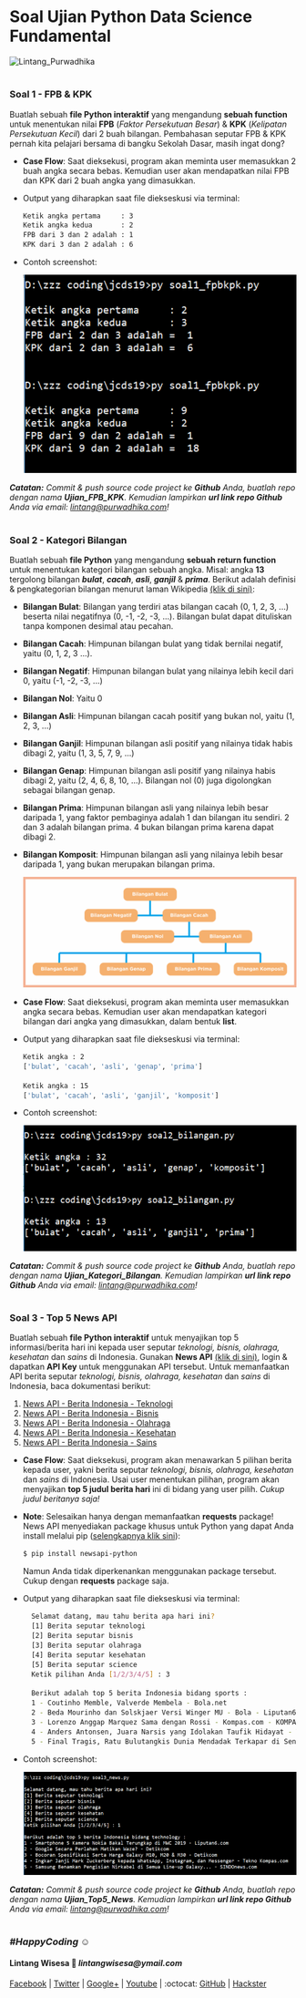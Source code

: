# Soal Ujian Python Data Science Fundamental

![Lintang_Purwadhika](https://static.wixstatic.com/media/2e6af2_f69a4271c3534ae1869a7ed63e278b2b~mv2.png/v1/fill/w_246,h_39,al_c,usm_0.66_1.00_0.01/2e6af2_f69a4271c3534ae1869a7ed63e278b2b~mv2.png)

#

### **Soal 1 - FPB & KPK**

Buatlah sebuah __file Python interaktif__ yang mengandung **sebuah function** untuk menentukan nilai **FPB** (_Faktor Persekutuan Besar_) & **KPK** (_Kelipatan Persekutuan Kecil_) dari 2 buah bilangan. Pembahasan seputar FPB & KPK pernah kita pelajari bersama di bangku Sekolah Dasar, masih ingat dong?

- __Case Flow__: Saat dieksekusi, program akan meminta user memasukkan 2 buah angka secara bebas. Kemudian user akan mendapatkan nilai FPB dan KPK dari 2 buah angka yang dimasukkan.

- Output yang diharapkan saat file diekseskusi via terminal:
  
  ```bash
  Ketik angka pertama     : 3
  Ketik angka kedua       : 2
  FPB dari 3 dan 2 adalah : 1
  KPK dari 3 dan 2 adalah : 6
  ```

- Contoh screenshot:

    ![soal1](./soal1.png)

_**Catatan:**_ _Commit & push source code project ke __Github__ Anda, buatlah repo dengan nama __Ujian_FPB_KPK__. Kemudian lampirkan __url link repo Github__ Anda via email: lintang@purwadhika.com!_

#

### **Soal 2 - Kategori Bilangan**

Buatlah sebuah __file Python__ yang mengandung **sebuah return function** untuk menentukan kategori bilangan sebuah angka. Misal: angka __13__ tergolong bilangan __*bulat*__, **_cacah_**, *__asli__*, **_ganjil_** & __*prima*__. Berikut adalah definisi & pengkategorian bilangan menurut laman Wikipedia [(klik di sini)](https://id.wikipedia.org/wiki/Bilangan):

- __Bilangan Bulat__: Bilangan yang terdiri atas bilangan cacah (0, 1, 2, 3, ...) beserta nilai negatifnya (0, -1, -2, -3, ...). Bilangan bulat dapat dituliskan tanpa komponen desimal atau pecahan.

- __Bilangan Cacah__: Himpunan bilangan bulat yang tidak bernilai negatif, yaitu (0, 1, 2, 3 ...).

- __Bilangan Negatif__: Himpunan bilangan bulat yang nilainya lebih kecil dari 0, yaitu (-1, -2, -3, ...)

- __Bilangan Nol__: Yaitu 0

- __Bilangan Asli__: Himpunan bilangan cacah positif yang bukan nol, yaitu (1, 2, 3, ...)

- __Bilangan Ganjil__: Himpunan bilangan asli positif yang nilainya tidak habis dibagi 2, yaitu (1, 3, 5, 7, 9, ...)

- __Bilangan Genap__: Himpunan bilangan asli positif yang nilainya habis dibagi 2, yaitu (2, 4, 6, 8, 10, ...). Bilangan nol (0) juga digolongkan sebagai bilangan genap.

- __Bilangan Prima__: Himpunan bilangan asli yang nilainya lebih besar daripada 1, yang faktor pembaginya adalah 1 dan bilangan itu sendiri. 2 dan 3 adalah bilangan prima. 4 bukan bilangan prima karena dapat dibagi 2.

- __Bilangan Komposit__: Himpunan bilangan asli yang nilainya lebih besar daripada 1, yang bukan merupakan bilangan prima.

  ![Soal2](./soal2a.png)

- __Case Flow__: Saat dieksekusi, program akan meminta user memasukkan angka secara bebas. Kemudian user akan mendapatkan kategori bilangan dari angka yang dimasukkan, dalam bentuk __list__.

- Output yang diharapkan saat file diekseskusi via terminal:
  
  ```bash
  Ketik angka : 2
  ['bulat', 'cacah', 'asli', 'genap', 'prima']

  Ketik angka : 15
  ['bulat', 'cacah', 'asli', 'ganjil', 'komposit']
  ```

- Contoh screenshot:

    ![soal1](./soal2b.png)

_**Catatan:**_ _Commit & push source code project ke __Github__ Anda, buatlah repo dengan nama __Ujian_Kategori_Bilangan__. Kemudian lampirkan __url link repo Github__ Anda via email: lintang@purwadhika.com!_

#

### **Soal 3 - Top 5 News API**

Buatlah sebuah __file Python interaktif__ untuk menyajikan top 5 informasi/berita hari ini kepada user seputar _teknologi, bisnis, olahraga, kesehatan_ dan _sains_ di Indonesia. Gunakan __News API__ [(klik di sini)](https://newsapi.org), login & dapatkan __API Key__ untuk menggunakan API tersebut. Untuk memanfaatkan API berita seputar _teknologi, bisnis, olahraga, kesehatan_ dan _sains_ di Indonesia, baca dokumentasi berikut:
1. [News API - Berita Indonesia - Teknologi](https://newsapi.org/s/indonesia-technology-news-api)
2. [News API - Berita Indonesia - Bisnis](https://newsapi.org/s/indonesia-business-news-api)
3. [News API - Berita Indonesia - Olahraga](https://newsapi.org/s/indonesia-sports-news-api)
4. [News API - Berita Indonesia - Kesehatan](https://newsapi.org/s/indonesia-health-news-api)
5. [News API - Berita Indonesia - Sains](https://newsapi.org/s/indonesia-science-news-api)

- __Case Flow__: Saat dieksekusi, program akan menawarkan 5 pilihan berita kepada user, yakni berita seputar _teknologi, bisnis, olahraga, kesehatan_ dan _sains_ di Indonesia. Usai user menentukan pilihan, program akan menyajikan __top 5 judul berita hari__ ini di bidang yang user pilih. _Cukup judul beritanya saja!_

- __Note__: Selesaikan hanya dengan memanfaatkan __requests__ package! News API menyediakan package khusus untuk Python yang dapat Anda install melalui pip ([selengkapnya klik sini](https://newsapi.org/docs/client-libraries/python)):

    ```bash
    $ pip install newsapi-python
    ```
    Namun Anda tidak diperkenankan menggunakan package tersebut. Cukup dengan __requests__ package saja.

- Output yang diharapkan saat file diekseskusi via terminal:
  
  ```bash
    Selamat datang, mau tahu berita apa hari ini?
    [1] Berita seputar teknologi
    [2] Berita seputar bisnis
    [3] Berita seputar olahraga
    [4] Berita seputar kesehatan
    [5] Berita seputar science
    Ketik pilihan Anda [1/2/3/4/5] : 3

    Berikut adalah top 5 berita Indonesia bidang sports :
    1 - Coutinho Memble, Valverde Membela - Bola.net
    2 - Beda Mourinho dan Solskjaer Versi Winger MU - Bola - Liputan6.com
    3 - Lorenzo Anggap Marquez Sama dengan Rossi - Kompas.com - KOMPAS.com
    4 - Anders Antonsen, Juara Narsis yang Idolakan Taufik Hidayat - VIVA.co.id
    5 - Final Tragis, Ratu Bulutangkis Dunia Mendadak Terkapar di Senayan - VIVA - VIVA.co.id
  ```

- Contoh screenshot:

    ![soal3](./soal3.png)

_**Catatan:**_ _Commit & push source code project ke __Github__ Anda, buatlah repo dengan nama __Ujian_Top5_News__. Kemudian lampirkan __url link repo Github__ Anda via email: lintang@purwadhika.com!_

#

### *__#HappyCoding__* :relaxed:

#### Lintang Wisesa :love_letter: _lintangwisesa@ymail.com_

[Facebook](https://www.facebook.com/lintangbagus) | 
[Twitter](https://twitter.com/Lintang_Wisesa) |
[Google+](https://plus.google.com/u/0/+LintangWisesa1) |
[Youtube](https://www.youtube.com/user/lintangbagus) | 
:octocat: [GitHub](https://github.com/LintangWisesa) |
[Hackster](https://www.hackster.io/lintangwisesa)
